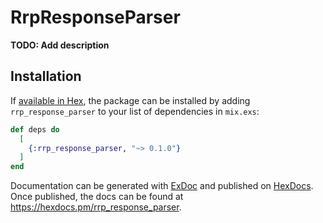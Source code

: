 # RrpResponseParser

**TODO: Add description**

## Installation

If [available in Hex](https://hex.pm/docs/publish), the package can be installed
by adding `rrp_response_parser` to your list of dependencies in `mix.exs`:

```elixir
def deps do
  [
    {:rrp_response_parser, "~> 0.1.0"}
  ]
end
```

Documentation can be generated with [ExDoc](https://github.com/elixir-lang/ex_doc)
and published on [HexDocs](https://hexdocs.pm). Once published, the docs can
be found at <https://hexdocs.pm/rrp_response_parser>.

